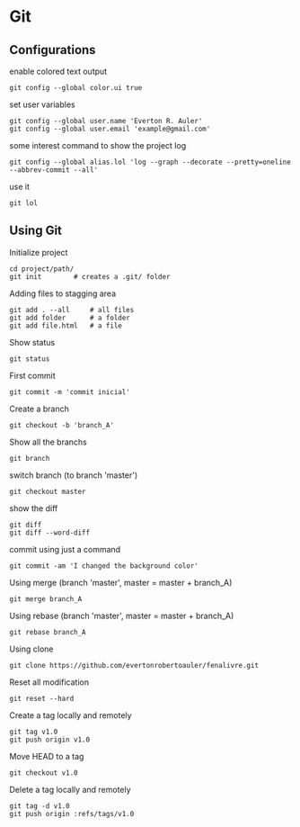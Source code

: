 # Git

## Configurations

enable colored text output

    git config --global color.ui true
  
set user variables

    git config --global user.name 'Everton R. Auler'
    git config --global user.email 'example@gmail.com'
    
some interest command to show the project log

    git config --global alias.lol 'log --graph --decorate --pretty=oneline --abbrev-commit --all'
    
use it

    git lol
    
## Using Git
Initialize project

    cd project/path/
    git init		# creates a .git/ folder
    
Adding files to stagging area

    git add . --all     # all files
    git add folder		# a folder
    git add file.html	# a file
    
Show status

    git status
    
First commit

    git commit -m 'commit inicial'	
    
Create a branch

    git checkout -b 'branch_A'

Show all the branchs

    git branch
    
switch branch (to branch 'master')

    git checkout master
    
show the diff

    git diff
    git diff --word-diff
    
commit using just a command

    git commit -am 'I changed the background color'

Using merge (branch 'master', master = master + branch_A)

    git merge branch_A

Using rebase (branch 'master', master = master + branch_A)

    git rebase branch_A

Using clone

    git clone https://github.com/evertonrobertoauler/fenalivre.git

Reset all modification

    git reset --hard

Create a tag locally and remotely

    git tag v1.0
    git push origin v1.0
    
Move HEAD to a tag

    git checkout v1.0
    
Delete a tag locally and remotely

    git tag -d v1.0
    git push origin :refs/tags/v1.0
